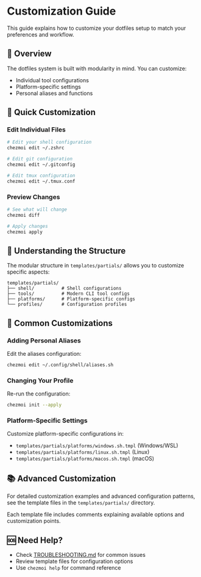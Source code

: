 # Customization Guide

This guide explains how to customize your dotfiles setup to match your preferences and workflow.

## 🎯 Overview

The dotfiles system is built with modularity in mind. You can customize:
- Individual tool configurations
- Platform-specific settings
- Personal aliases and functions

## 🔧 Quick Customization

### Edit Individual Files
```bash
# Edit your shell configuration
chezmoi edit ~/.zshrc

# Edit git configuration
chezmoi edit ~/.gitconfig

# Edit tmux configuration
chezmoi edit ~/.tmux.conf
```

### Preview Changes
```bash
# See what will change
chezmoi diff

# Apply changes
chezmoi apply
```

## 📂 Understanding the Structure

The modular structure in `templates/partials/` allows you to customize specific aspects:

```
templates/partials/
├── shell/          # Shell configurations
├── tools/          # Modern CLI tool configs
├── platforms/      # Platform-specific configs
└── profiles/       # Configuration profiles
```

## 🎨 Common Customizations

### Adding Personal Aliases
Edit the aliases configuration:
```bash
chezmoi edit ~/.config/shell/aliases.sh
```

### Changing Your Profile
Re-run the configuration:
```bash
chezmoi init --apply
```

### Platform-Specific Settings
Customize platform-specific configurations in:
- `templates/partials/platforms/windows.sh.tmpl` (Windows/WSL)
- `templates/partials/platforms/linux.sh.tmpl` (Linux)
- `templates/partials/platforms/macos.sh.tmpl` (macOS)

## 📚 Advanced Customization

For detailed customization examples and advanced configuration patterns, see the template files in the `templates/partials/` directory.

Each template file includes comments explaining available options and customization points.

## 🆘 Need Help?

- Check [TROUBLESHOOTING.md](TROUBLESHOOTING.md) for common issues
- Review template files for configuration options
- Use `chezmoi help` for command reference
